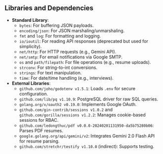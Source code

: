## Libraries and Dependencies
- **Standard Library**:
  - `bytes`: For buffering JSON payloads.
  - `encoding/json`: For JSON marshaling/unmarshaling.
  - `fmt` and `log`: For formatting and logging.
  - `io/ioutil`: For reading API responses (deprecated but used for simplicity).
  - `net/http`: For HTTP requests (e.g., Gemini API).
  - `net/smtp`: For email notifications via Google SMTP.
  - `os` and `path/filepath`: For file operations (e.g., resume uploads).
  - `strconv`: For string-to-int conversions.
  - `strings`: For text manipulation.
  - `time`: For date/time handling (e.g., interviews).
- **External Libraries**:
  - `github.com/joho/godotenv v1.5.1`: Loads `.env` for secure configuration.
  - `github.com/lib/pq v1.10.9`: PostgreSQL driver for raw SQL queries.
  - `golang.org/x/oauth2 v0.19.0`: Implements Google OAuth.
  - `github.com/gin-contrib/sessions v1.0.2` and `github.com/gorilla/sessions v1.2.2`: Manages cookie-based sessions for RBAC.
  - `github.com/ledongthuc/pdf v0.0.0-20240201131950-da5b75280b06`: Parses PDF resumes.
  - `google.golang.org/api/gemini/v2`: Integrates Gemini 2.0 Flash API for resume parsing.
  - `github.com/stretchr/testify v1.10.0` (indirect): Supports testing.
